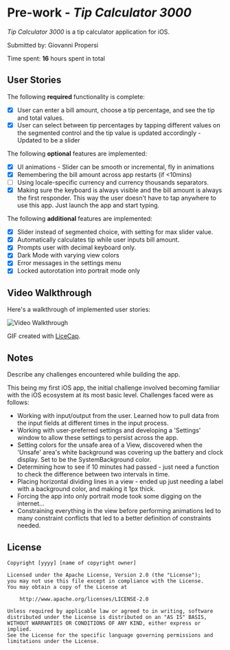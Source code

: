 # Pre-work - *Tip Calculator 3000*

*Tip Calculator 3000* is a tip calculator application for iOS.

Submitted by: Giovanni Propersi

Time spent: **16** hours spent in total

## User Stories

The following **required** functionality is complete:

* [X] User can enter a bill amount, choose a tip percentage, and see the tip and total values.
* [X] User can select between tip percentages by tapping different values on the segmented control and the tip value is updated accordingly
        - Updated to be a slider

The following **optional** features are implemented:

* [X] UI animations - Slider can be smooth or incremental, fly in animations
* [X] Remembering the bill amount across app restarts (if <10mins)
* [ ] Using locale-specific currency and currency thousands separators.
* [X] Making sure the keyboard is always visible and the bill amount is always the first responder. This way the user doesn't have to tap anywhere to use this app. Just launch the app and start typing.

The following **additional** features are implemented:

- [X] Slider instead of segmented choice, with setting for max slider value.
- [X] Automatically calculates tip while user inputs bill amount. 
- [X] Prompts user with decimal keyboard only.
- [X] Dark Mode with varying view colors
- [X] Error messages in the settings menu
- [X] Locked autorotation into portrait mode only

## Video Walkthrough

Here's a walkthrough of implemented user stories:

<img src='https://i.imgur.com/GBLHj1v.gif' title='Video Walkthrough' width='' alt='Video Walkthrough' />

GIF created with [LiceCap](http://www.cockos.com/licecap/).

## Notes

Describe any challenges encountered while building the app.

This being my first iOS app, the initial challenge involved becoming familiar with the iOS ecosystem at its most basic level. Challenges faced were as follows:
- Working with input/output from the user. Learned how to pull data from the input fields at different times in the input process.
- Working with user-preferred settings and developing a 'Settings' window to allow these settings to persist across the app.
- Setting colors for the unsafe area of a View, discovered when the 'Unsafe' area's white background was covering up the battery and clock display. Set to be the SystemBackground color.
- Determining how to see if 10 minutes had passed - just need a function to check the difference between two intervals in time.
- Placing horizontal dividing lines in a view - ended up just needing a label with a background color, and making it 1px thick.
- Forcing the app into only portrait mode took some digging on the internet...
- Constraining everything in the view before performing animations led to many constraint conflicts that
    led to a better definition of constraints needed.


## License

    Copyright [yyyy] [name of copyright owner]

    Licensed under the Apache License, Version 2.0 (the "License");
    you may not use this file except in compliance with the License.
    You may obtain a copy of the License at

        http://www.apache.org/licenses/LICENSE-2.0

    Unless required by applicable law or agreed to in writing, software
    distributed under the License is distributed on an "AS IS" BASIS,
    WITHOUT WARRANTIES OR CONDITIONS OF ANY KIND, either express or implied.
    See the License for the specific language governing permissions and
    limitations under the License.

